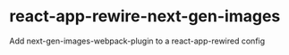 # react-app-rewire-next-gen-images
Add next-gen-images-webpack-plugin to a react-app-rewired config
